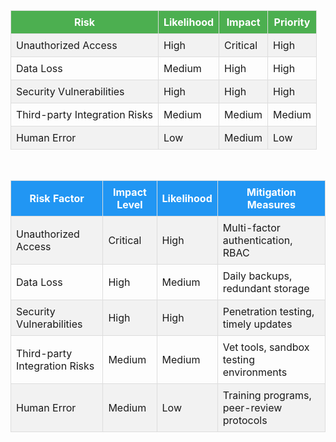 <!-- Evaluate and Prioritize the Information Risk Table -->
<table style="width:100%; border-collapse: collapse;">
  <thead>
    <tr style="background-color: #4CAF50; color: white;">
      <th style="border: 1px solid #ddd; padding: 8px;">Risk</th>
      <th style="border: 1px solid #ddd; padding: 8px;">Likelihood</th>
      <th style="border: 1px solid #ddd; padding: 8px;">Impact</th>
      <th style="border: 1px solid #ddd; padding: 8px;">Priority</th>
    </tr>
  </thead>
  <tbody>
    <tr style="background-color: #f2f2f2;">
      <td style="border: 1px solid #ddd; padding: 8px;">Unauthorized Access</td>
      <td style="border: 1px solid #ddd; padding: 8px;">High</td>
      <td style="border: 1px solid #ddd; padding: 8px;">Critical</td>
      <td style="border: 1px solid #ddd; padding: 8px;">High</td>
    </tr>
    <tr>
      <td style="border: 1px solid #ddd; padding: 8px;">Data Loss</td>
      <td style="border: 1px solid #ddd; padding: 8px;">Medium</td>
      <td style="border: 1px solid #ddd; padding: 8px;">High</td>
      <td style="border: 1px solid #ddd; padding: 8px;">High</td>
    </tr>
    <tr style="background-color: #f2f2f2;">
      <td style="border: 1px solid #ddd; padding: 8px;">Security Vulnerabilities</td>
      <td style="border: 1px solid #ddd; padding: 8px;">High</td>
      <td style="border: 1px solid #ddd; padding: 8px;">High</td>
      <td style="border: 1px solid #ddd; padding: 8px;">High</td>
    </tr>
    <tr>
      <td style="border: 1px solid #ddd; padding: 8px;">Third-party Integration Risks</td>
      <td style="border: 1px solid #ddd; padding: 8px;">Medium</td>
      <td style="border: 1px solid #ddd; padding: 8px;">Medium</td>
      <td style="border: 1px solid #ddd; padding: 8px;">Medium</td>
    </tr>
    <tr style="background-color: #f2f2f2;">
      <td style="border: 1px solid #ddd; padding: 8px;">Human Error</td>
      <td style="border: 1px solid #ddd; padding: 8px;">Low</td>
      <td style="border: 1px solid #ddd; padding: 8px;">Medium</td>
      <td style="border: 1px solid #ddd; padding: 8px;">Low</td>
    </tr>
  </tbody>
</table>

<br>

<!-- Impact Chart for Identified Risk Factors Table -->
<table style="width:100%; border-collapse: collapse;">
  <thead>
    <tr style="background-color: #2196F3; color: white;">
      <th style="border: 1px solid #ddd; padding: 8px;">Risk Factor</th>
      <th style="border: 1px solid #ddd; padding: 8px;">Impact Level</th>
      <th style="border: 1px solid #ddd; padding: 8px;">Likelihood</th>
      <th style="border: 1px solid #ddd; padding: 8px;">Mitigation Measures</th>
    </tr>
  </thead>
  <tbody>
    <tr style="background-color: #f2f2f2;">
      <td style="border: 1px solid #ddd; padding: 8px;">Unauthorized Access</td>
      <td style="border: 1px solid #ddd; padding: 8px;">Critical</td>
      <td style="border: 1px solid #ddd; padding: 8px;">High</td>
      <td style="border: 1px solid #ddd; padding: 8px;">Multi-factor authentication, RBAC</td>
    </tr>
    <tr>
      <td style="border: 1px solid #ddd; padding: 8px;">Data Loss</td>
      <td style="border: 1px solid #ddd; padding: 8px;">High</td>
      <td style="border: 1px solid #ddd; padding: 8px;">Medium</td>
      <td style="border: 1px solid #ddd; padding: 8px;">Daily backups, redundant storage</td>
    </tr>
    <tr style="background-color: #f2f2f2;">
      <td style="border: 1px solid #ddd; padding: 8px;">Security Vulnerabilities</td>
      <td style="border: 1px solid #ddd; padding: 8px;">High</td>
      <td style="border: 1px solid #ddd; padding: 8px;">High</td>
      <td style="border: 1px solid #ddd; padding: 8px;">Penetration testing, timely updates</td>
    </tr>
    <tr>
      <td style="border: 1px solid #ddd; padding: 8px;">Third-party Integration Risks</td>
      <td style="border: 1px solid #ddd; padding: 8px;">Medium</td>
      <td style="border: 1px solid #ddd; padding: 8px;">Medium</td>
      <td style="border: 1px solid #ddd; padding: 8px;">Vet tools, sandbox testing environments</td>
    </tr>
    <tr style="background-color: #f2f2f2;">
      <td style="border: 1px solid #ddd; padding: 8px;">Human Error</td>
      <td style="border: 1px solid #ddd; padding: 8px;">Medium</td>
      <td style="border: 1px solid #ddd; padding: 8px;">Low</td>
      <td style="border: 1px solid #ddd; padding: 8px;">Training programs, peer-review protocols</td>
    </tr>
  </tbody>
</table>
